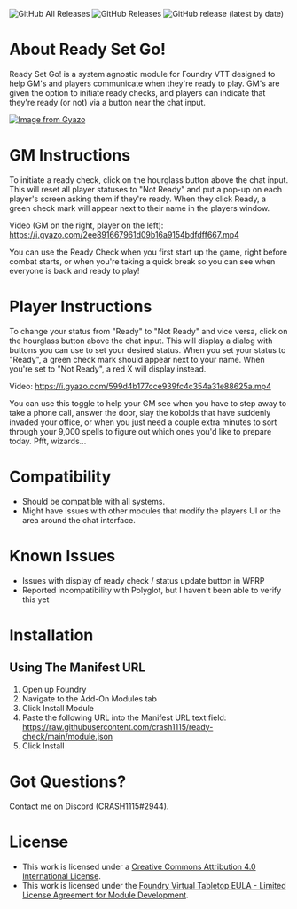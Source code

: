 ![GitHub All Releases](https://img.shields.io/github/downloads/crash1115/ready-check/total) ![GitHub Releases](https://img.shields.io/github/downloads/crash1115/ready-check/latest/total) ![GitHub release (latest by date)](https://img.shields.io/github/v/release/crash1115/ready-check?label=latest%20version)

# About Ready Set Go!
Ready Set Go! is a system agnostic module for Foundry VTT designed to help GM's and players communicate when they're ready to play. GM's are given the option to initiate ready checks, and players can indicate that they're ready (or not) via a button near the chat input.

[![Image from Gyazo](https://i.gyazo.com/35a6623ca5d695035250f55e0eca2475.jpg)](https://gyazo.com/35a6623ca5d695035250f55e0eca2475)

# GM Instructions
To initiate a ready check, click on the hourglass button above the chat input. This will reset all player statuses to "Not Ready" and put a pop-up on each player's screen asking them if they're ready. When they click Ready, a green check mark will appear next to their name in the players window.

Video (GM on the right, player on the left): https://i.gyazo.com/2ee891667961d09b16a9154bdfdff667.mp4

You can use the Ready Check when you first start up the game, right before combat starts, or when you're taking a quick break so you can see when everyone is back and ready to play!

# Player Instructions
To change your status from "Ready" to "Not Ready" and vice versa, click on the hourglass button above the chat input. This will display a dialog with buttons you can use to set your desired status. When you set your status to "Ready", a green check mark should appear next to your name. When you're set to "Not Ready", a red X will display instead.

Video: https://i.gyazo.com/599d4b177cce939fc4c354a31e88625a.mp4

You can use this toggle to help your GM see when you have to step away to take a phone call, answer the door, slay the kobolds that have suddenly invaded your office, or when you just need a couple extra minutes to sort through your 9,000 spells to figure out which ones you'd like to prepare today. Pfft, wizards...

# Compatibility
- Should be compatible with all systems.
- Might have issues with other modules that modify the players UI or the area around the chat interface.

# Known Issues
- Issues with display of ready check / status update button in WFRP
- Reported incompatibility with Polyglot, but I haven't been able to verify this yet

# Installation
## Using The Manifest URL
1. Open up Foundry
2. Navigate to the Add-On Modules tab
3. Click Install Module
4. Paste the following URL into the Manifest URL text field: https://raw.githubusercontent.com/crash1115/ready-check/main/module.json
5. Click Install

# Got Questions?
Contact me on Discord (CRASH1115#2944).

# License
- This work is licensed under a [Creative Commons Attribution 4.0 International License](https://creativecommons.org/licenses/by/4.0/legalcode).
- This work is licensed under the [Foundry Virtual Tabletop EULA - Limited License Agreement for Module Development](https://foundryvtt.com/article/license/).
